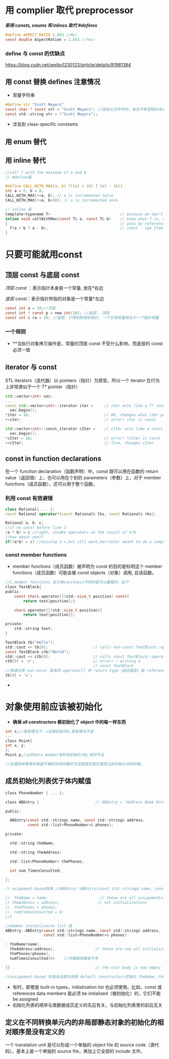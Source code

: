 
# 用 complier 取代 preprocessor


***即用 consts, enums 和 inlines 取代  \#defines***


```c
#define ASPECT_RATIO 1.653 //No!
const double AspectRation = 1.653 //Yes!
```



### define 与 const 的优缺点

  https://blog.csdn.net/weibo1230123/article/details/81981384 




## 用 const 替换 defines 注意情况


- 常量字符串
```c
#define str "Scott Meyers"
const char * const str = "Scott Meyers"; //放在头文件中时，肯定不希望指针本身、指针指向的内容改变
const std::string str = ("Scott Meyers");
```
  


- 涉及到 class-specific constants



## 用 enum 替代




## 用 inline 替代

```c
//call f with the maximum of a and b
// #define版

#define CALL_WITH_MAX(a, b) f((a) > (b) ? (a) : (b))
int a = 5, b = 0;
CALL_WITH_MAX(++a, b); // a is incremented twice
CALL_WITH_MAX(++a, b+10); // a is incremented once

// inline 版
template<typename T>                               // because we don't
inline void callWithMax(const T& a, const T& b)    // know what T is, we
{                                                  // pass by reference-to-
  f(a > b ? a : b);                                // const - see Item 20
}

```



# 只要可能就用const


## 顶层 const 与底层 const


*顶层 const* ：表示指针本身是一个常量, 放在\*右边

*底层 const*：表示指针所指的对象是一个常量\*左边


```c
const int a = 10;//顶层
const int * const p = new int(10); //底层， 顶层
const int & ra = 10; //底层，引用机制类似指针, 一个引用变量相当于一个指针常量
```



### 一个规则

- **当执行对象拷贝操作是，常量的顶层 const 不受什么影响，而底层的 const 必须一致
 



## iterator 与 const


STL iterators（迭代器）以 pointers（指针）为原型，所以一个 iterator 在行为上非常类似于一个 T* pointer（指针）


```cpp
std::vector<int> vec;
...
const std::vector<int>::iterator iter =     // iter acts like a T* const
  vec.begin();
*iter = 10;                                 // OK, changes what iter points to
++iter;                                     // error! iter is const

std::vector<int>::const_iterator cIter =    // cIter acts like a const T*
  vec.begin();
*cIter = 10;                                // error! *cIter is const
++cIter;                                    // fine, changes cIter
```


## const in function declarations


在一个 function declaration（函数声明）中，const 既可以用在函数的 return value（返回值）上，也可以用在个别的 parameters（参数）上，对于 member functions（成员函数），还可以用于整个函数。


### 利用 const 有效避错


```cpp
class Rational{ ... };
const Rational operator*{const Rational& lhs, const Rational& rhs};

Rational a, b, c;
//if no const before line 2 
(a * b) = c //right, invoke operator= on the result of a*b
//how about next?
if((a*b) = c) //missing a =,but stll work,horrible! meant to do a comparison!
```


### const member functions


- member functions（成员函数）被声明为 const 的目的是标明这个 member functions（成员函数）可能会被 const objects（对象）调用, 且该函数。


```c
//1.member functions 在只有constness不同时是可以重载的，如下
class TextBlock{
public:
	const char& operator[](std::size_t position) const{
		return text[position];}

	char& operator[](std::size_t position){
		return text[position]};

private:
	std::string text;
}
```


```c
TextBlock tb("Hello");
std::cout << tb[0];                    // calls non-const TextBlock::operator[]
const TextBlock ctb("World");
std::cout << ctb[0];                   // calls const TextBlock::operator[]
ctb[0] = 'x';                          // error! — writing a
                                       // const TextBlock
//再请注意 non-const 版本的 operator[] 的 return type（返回类型）是 reference to a char（一个 char 的引用）而不是一个 char 本身。如果 operator[] 只是返回一个简单的 char，下面的语句将无法编译：
tb[0] = 'x';
```


-  



# 对象使用前应该被初始化

 - **确保 all constructors 都初始化了 object 中的每一样东西**
 
```c
int x;//某些情况下，x会被初始为0,某些情况不会
---
class Point{
int x, y;
};
Point p;//p的data member有时会初始化为0,有时不会

//处理这种事情的表面不确定状态的最好方法就是总是在使用之前初始化你的对象。
```



## 成员初始化列表优于体内赋值
```c
class PhoneNumber { ... };

class ABEntry {                         // ABEntry = "Address Book Entry"

public:

  ABEntry(const std::string& name, const std::string& address,
          const std::list<PhoneNumber>& phones);

private:

  std::string theName;

  std::string theAddress;

  std::list<PhoneNumber> thePhones;

  int num TimesConsulted;

};

// asignment-based版本 //ABEntry::ABEntry(const std::string& name, const std::string& address,const std::list<PhoneNumber>& phones){

//  theName = name;                       // these are all assignments,
// theAddress = address;                 // not initializations
//  thePhones = phones;
//  numTimesConsulted = 0;
//}

//member initializaion list 版 
ABEntry::ABEntry(const std::string& name, const std::string& address,
                 const std::list<PhoneNumber>& phones)

: theName(name),
  theAddress(address),                  // these are now all initializations
  thePhones(phones),
  numTimesConsulted(0)    //内置类型都差不多

{}                                      // the ctor body is now empty

//assignment-based 的版本会首先调用 default constructors初始化 theName，theAddress 和 thePhones，然而很快又在 default-constructed的值之上赋予新值。那些 default constructions（缺省构造函数）所做的工作被浪费了。而 member initialization list（成员初始化列表）的方法避免了这个问题，因为 initialization list（初始化列表）中的 arguments（参数）就可以作为各种 data members（数据成员）的 constructor（构造函数）所使用的 arguments（参数）。在这种情况下，theName 从 name 中 copy-constructed（拷贝构造），theAddress 从 address 中 copy-constructed（拷贝构造），thePhones 从 phones 中 copy-constructed（拷贝构造）。对于大多数类型来说，只调用一次 copy constructor（拷贝构造函数）的效率比先调用一次 default constructor（缺省构造函数）再调用一次 copy assignment operator（拷贝赋值运算符）的效率要高（有时会高很多）。


```



- 有时，即使是 built-in types，initialization list 也必须使用。比如，const 或 references data members 是必须 be initialized（被初始化）的，它们不能 be assigned
- 初始化列表的顺序与类数据成员定义的先后有关，与初始化列表里的前后无关


## 定义在不同转换单元内的非局部静态对象的初始化的相对顺序是没有定义的 


一个 translation unit 是可以形成一个单独的 object file 的 source code（源代码）。基本上是一个单独的 source file，再加上它全部的 include 文件。